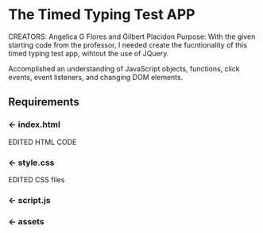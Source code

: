 The Timed Typing Test APP
=================
CREATORS: Angelica G Flores and Gilbert Placidon
Purpose: With the given starting code from the professor, I needed create the fucntionality of this timed typing test app, wihtout the use of JQuery.

Accomplished an understanding of JavaScript objects, functions, click events, event listeners, and changing DOM elements.


Requirements
------------
### ← index.html
EDITED HTML CODE

### ← style.css

EDITED CSS files

### ← script.js


### ← assets
